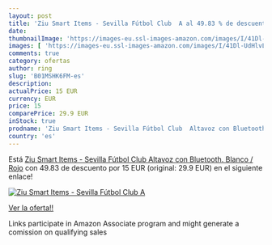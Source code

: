 ```yaml
---
layout: post
title: 'Ziu Smart Items - Sevilla Fútbol Club  A al 49.83 % de descuento'
date: 
thumbnailImage: 'https://images-eu.ssl-images-amazon.com/images/I/41Dl-UdHlvL._SL200_.jpg'
images: [ 'https://images-eu.ssl-images-amazon.com/images/I/41Dl-UdHlvL._SL200_.jpg' ]
comments: true
category: ofertas
author: ring
slug: 'B01MSHK6FM-es'
description:
actualPrice: 15 EUR
currency: EUR
price: 15
comparePrice: 29.9 EUR
inStock: true
prodname: 'Ziu Smart Items - Sevilla Fútbol Club  Altavoz con Bluetooth. Blanco / Rojo'
country: 'es'
---
```


Está [Ziu Smart Items - Sevilla Fútbol Club  Altavoz con Bluetooth. Blanco / Rojo](https://www.amazon.es/dp/B01MSHK6FM/?tag=tolees-21) con 49.83 de descuento por 15 EUR (original: 29.9 EUR) en el siguiente enlace!

[![Ziu Smart Items - Sevilla Fútbol Club  A](https://images-eu.ssl-images-amazon.com/images/I/41Dl-UdHlvL._SL200_.jpg)](https://www.amazon.es/dp/B01MSHK6FM/?tag=tolees-21)

[Ver la oferta!!](https://www.amazon.es/dp/B01MSHK6FM/?tag=tolees-21)

Links participate in Amazon Associate program and might generate a comission on qualifying sales


